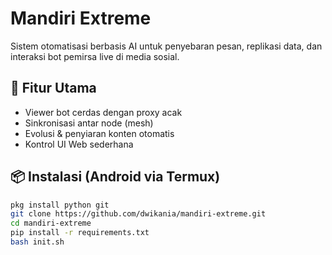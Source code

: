 # Mandiri Extreme

Sistem otomatisasi berbasis AI untuk penyebaran pesan, replikasi data, dan interaksi bot pemirsa live di media sosial.

## 🚀 Fitur Utama
- Viewer bot cerdas dengan proxy acak
- Sinkronisasi antar node (mesh)
- Evolusi & penyiaran konten otomatis
- Kontrol UI Web sederhana

## 📦 Instalasi (Android via Termux)
```bash
pkg install python git
git clone https://github.com/dwikania/mandiri-extreme.git
cd mandiri-extreme
pip install -r requirements.txt
bash init.sh
